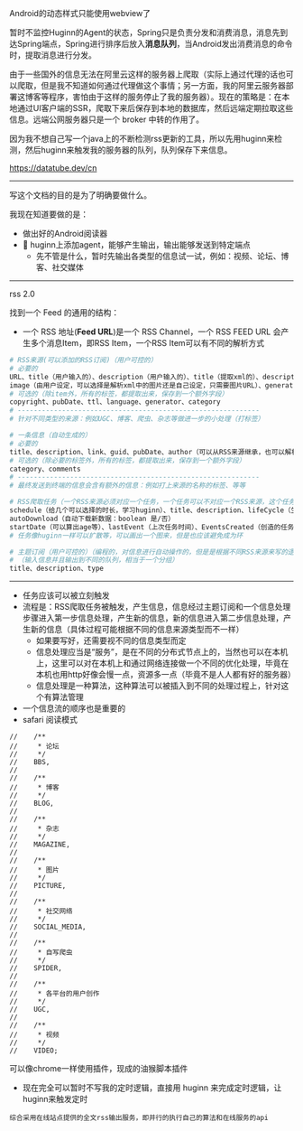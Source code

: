 Android的动态样式只能使用webview了

暂时不监控Huginn的Agent的状态，Spring只是负责分发和消费消息，消息先到达Spring端点，Spring进行排序后放入**消息队列**，当Android发出消费消息的命令时，提取消息进行分发。

由于一些国外的信息无法在阿里云这样的服务器上爬取（实际上通过代理的话也可以爬取，但是我不知道如何通过代理做这个事情；另一方面，我的阿里云服务器部署这博客等程序，害怕由于这样的服务停止了我的服务器）。现在的策略是：在本地通过UI客户端的SSR，爬取下来后保存到本地的数据库，然后远端定期拉取这些信息。远端公网服务器只是一个 broker 中转的作用了。

因为我不想自己写一个java上的不断检测rss更新的工具，所以先用huginn来检测，然后huginn来触发我的服务器的队列，队列保存下来信息。

https://datatube.dev/cn

---

写这个文档的目的是为了明确要做什么。

我现在知道要做的是：

- 做出好的Android阅读器
- 🔴 huginn上添加agent，能够产生输出，输出能够发送到特定端点
  - 先不管是什么，暂时先输出各类型的信息试一试，例如：视频、论坛、博客、社交媒体

---

rss 2.0

找到一个 Feed 的通用的结构：

- 一个 RSS 地址(**Feed URL**)是一个 RSS Channel，一个 RSS FEED URL 会产生多个消息Item，即RSS Item，一个RSS Item可以有不同的解析方式

``` bash
# RSS来源(可以添加的RSS订阅)（用户可控的）
# 必要的
URL、title（用户输入的）、description（用户输入的）、title（提取xml的）、description（提取xml的）、link、
image（由用户设定，可以选择是解析xml中的图片还是自己设定，只需要图片URL）、generator（用户输入的）、type（指的是“视频、论坛、博客、社交媒体”，设定好的一些type，可以被继承到该RSS来源产生到的信息里）
# 可选的（除item外，所有的标签，都提取出来，保存到一个额外字段）
copyright、pubDate、ttl、language、generator、category
# ------------------------------------------------------------
# 针对不同类型的来源：例如UGC、博客、爬虫、杂志等做进一步的小处理（打标签）

# 一条信息（自动生成的）
# 必要的
title、description、link、guid、pubDate、author（可以从RSS来源继承，也可以解析item的标签，也可以用户指定）
# 可选的（除必要的标签外，所有的标签，都提取出来，保存到一个额外字段）
category、comments
# ------------------------------------------------------------
# 最终发送到终端的信息会含有额外的信息：例如打上来源的名称的标签、等等

# RSS爬取任务（一个RSS来源必须对应一个任务，一个任务可以不对应一个RSS来源，这个任务可以是聚合任务）（用户可控的）
schedule（给几个可以选择的时长，学习huginn）、title、description、lifeCycle（生命周期，可以存活多长时间，设置来保证可以一个短的时间段内有用的任务）、cacheCycle（缓存信息保存多长时间）、
autoDownload（自动下载新数据：boolean 是/否）
startDate（可以算出age等）、lastEvent（上次任务时间）、EventsCreated（创造的任务的数量）
# 任务像huginn一样可以扩散等，可以画出一个图来，但是也应该避免成为环

# 主题订阅（用户可控的）（编程的，对信息进行自动操作的，但是是根据不同RSS来源来写的逻辑，这个地方可以编程操作）
# （输入信息并且输出到不同的队列，相当于一个分组）
title、description、type
```

---

- 任务应该可以被立刻触发
- 流程是：RSS爬取任务被触发，产生信息，信息经过主题订阅和一个信息处理步骤进入第一步信息处理，产生新的信息，新的信息进入第二步信息处理，产生新的信息（具体过程可能根据不同的信息来源类型而不一样）
  - 如果要写好，还需要视不同的信息类型而定
  - 信息处理应当是“服务”，是在不同的分布式节点上的，当然也可以在本机上，这里可以对在本机上和通过网络连接做一个不同的优化处理，毕竟在本机也用http好像会慢一点，资源多一点（毕竟不是人人都有好的服务器）
  - 信息处理是一种算法，这种算法可以被插入到不同的处理过程上，针对这个有算法管理
- 一个信息流的顺序也是重要的
- safari 阅读模式



```
//    /**
//     * 论坛
//     */
//    BBS,
//
//    /**
//     * 博客
//     */
//    BLOG,
//
//    /**
//     * 杂志
//     */
//    MAGAZINE,
//
//    /**
//     * 图片
//     */
//    PICTURE,
//
//    /**
//     * 社交网络
//     */
//    SOCIAL_MEDIA,
//
//    /**
//     * 自写爬虫
//     */
//    SPIDER,
//
//    /**
//     * 各平台的用户创作
//     */
//    UGC,
//
//    /**
//     * 视频
//     */
//    VIDEO;
```



可以像chrome一样使用插件，现成的油猴脚本插件





- 现在完全可以暂时不写我的定时逻辑，直接用 huginn 来完成定时逻辑，让huginn来触发定时



```
综合采用在线站点提供的全文rss输出服务，即并行的执行自己的算法和在线服务的api
```